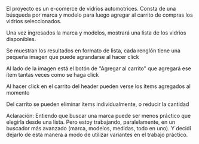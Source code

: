 El proyecto es un e-comerce de vidrios automotrices. Consta de una búsqueda por marca y modelo para luego agregar al carrito de compras los vidrios seleccionados.

Una vez ingresados la marca y modelos, mostrará una lista de los vidrios disponibles.

Se muestran los resultados en formato de lista, cada renglón tiene una pequeña imagen que puede agrandarse al hacer click

Al lado de la imagen está el botón de "Agregar al carrito" que agregará ese ítem tantas veces como se haga click

Al hacer click en el carrito del header pueden verse los ítems agregados al momento

Del carrito se pueden eliminar ítems individualmente, o reducir la cantidad

Aclaración:
Entiendo que buscar una marca puede ser menos práctico que elegirla desde una lista.
Pero estoy trabajando, paralelamente, en un buscador más avanzado (marca, modelos, medidas, todo en uno). Y decidí dejarlo de esta manera a modo de utilizar variantes en el trabajo práctico.
